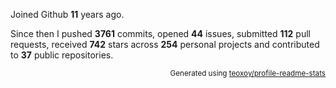 Joined Github **11** years ago.

Since then I pushed **3761** commits, opened **44** issues, submitted **112** pull requests, received **742** stars across **254** personal projects and contributed to **37** public repositories.

<p align="right"><sub>Generated using <a href="https://github.com/marketplace/actions/profile-readme-stats">teoxoy/profile-readme-stats</a></sub></p>
